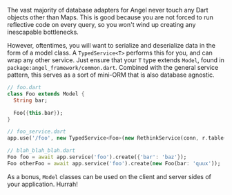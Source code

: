 The vast majority of database adapters for Angel never touch any Dart objects other than Maps. This is good because you are not forced to run reflective code on every query, so you won't wind up creating any inescapable bottlenecks.

However, oftentimes, you will want to serialize and deserialize data in the form of a model class. A `TypedService<T>` performs this for you, and can wrap any other service. Just ensure that your `T` type extends `Model`, found in `package:angel_framework/common.dart`. Combined with the general service pattern, this serves as a sort of mini-ORM that is also database agnostic.

```dart
// foo.dart
class Foo extends Model {
  String bar;

  Foo({this.bar});
}

// foo_service.dart
app.use('/foo', new TypedService<Foo>(new RethinkService(conn, r.table('foo')));

// blah_blah_blah.dart
Foo foo = await app.service('foo').create({'bar': 'baz'});
Foo otherFoo = await app.service('foo').create(new Foo(bar: 'quux'));
```

As a bonus, `Model` classes can be used on the client and server sides of your application. Hurrah!

